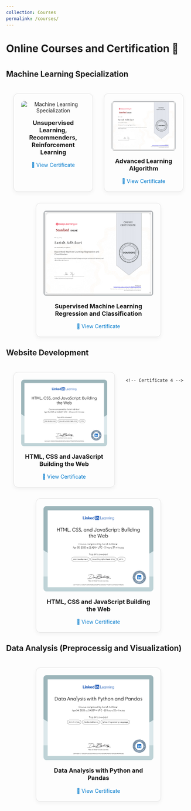 ```yaml
---
collection: Courses
permalink: /courses/
---
```


<h1 style="text-align: left; margin-bottom: 40px;">Online Courses and Certification 📜</h1>

<h2 style="text-align: left; margin-bottom: 40px;">Machine Learning Specialization </h2>

<style>
  .courses-section {
    display: flex;
    flex-wrap: wrap;
    justify-content: center;
    gap: 30px;
    padding: 0 20px;
  }

  .certificate-card {
    border: 1px solid #e0e0e0;
    border-radius: 12px;
    padding: 20px;
    flex: 1 1 calc(33.333% - 40px);
    max-width: 300px;
    box-shadow: 0 4px 12px rgba(0, 0, 0, 0.05);
    text-align: center;
    transition: transform 0.3s ease, box-shadow 0.3s ease;
  }

  .certificate-card:hover {
    transform: scale(1.05);
    box-shadow: 0 6px 20px rgba(0, 0, 0, 0.1);
  }

  .certificate-card img {
    width: 100%;
    border-radius: 8px;
  }

  @media (max-width: 992px) {
    .certificate-card {
      flex: 1 1 calc(45% - 40px);
    }
  }

  @media (max-width: 600px) {
    .certificate-card {
      flex: 1 1 100%;
    }
  }
</style>

<section class="courses-section">

  <!-- Certificate 1 -->
  <div class="certificate-card">
    <img src="https://your-image-link.com/ml-specialization.jpg" alt="Machine Learning Specialization">
    <h3 style="margin-top: 15px;">Unsupervised Learning, Recommenders, Reinforcement Learning</h3>
    <a href="https://coursera.org/verify/YOUR_CERTIFICATE_ID" target="_blank" style="text-decoration: none; color: #007acc;">🔗 View Certificate</a>
  </div>

  <!-- Certificate 2 -->
  <div class="certificate-card">
    <img src="../images/Certificate_Advanced Learning Algorithm.png" alt="Advanced Learning Algorithm">
    <h3 style="margin-top: 15px;">Advanced Learning Algorithm</h3>
    <a href="https://www.coursera.org/account/accomplishments/verify/BY6CVHMA9COE" target="_blank" style="text-decoration: none; color: #007acc;">🔗 View Certificate</a>
  </div>

  <!-- Certificate 3 -->
  <div class="certificate-card">
    <img src="../images/Certificate_Supervised Machine Learning Regression and Classification.png" alt="Supervised Machine Learning Regression and Classification">
    <h3 style="margin-top: 15px;">Supervised Machine Learning Regression and Classification</h3>
    <a href="https://www.coursera.org/account/accomplishments/verify/645YUM5RE5TN" target="_blank" style="text-decoration: none; color: #007acc;">🔗 View Certificate</a>
  </div>

</section>

<h2 style="text-align: left; margin-bottom: 40px;">Website Development</h2>
<section class="courses-section">

  <!-- Certificate 4 -->
  <div class="certificate-card">
    <img src="../images/CertificateOfCompletion_HTML CSS and JavaScript Building the Web.png" alt="HTML, CSS and JavaScript Building the Web">
    <h3 style="margin-top: 15px;">HTML, CSS and JavaScript Building the Web</h3>
    <a href="https://www.linkedin.com/learning/certificates/30d6e9a7120bafae81610825bf92ec3a80dc37796ef84931f378a23e4398220e?u=153400164" target="_blank" style="text-decoration: none; color: #007acc;">🔗 View Certificate</a>
  </div>  
  
    <!-- Certificate 4 -->
  <div class="certificate-card">
    <img src="../images/CertificateOfCompletion_HTML CSS and JavaScript Building the Web.png" alt="HTML, CSS and JavaScript Building the Web">
    <h3 style="margin-top: 15px;">HTML, CSS and JavaScript Building the Web</h3>
    <a href="https://www.linkedin.com/learning/certificates/30d6e9a7120bafae81610825bf92ec3a80dc37796ef84931f378a23e4398220e?u=153400164" target="_blank" style="text-decoration: none; color: #007acc;">🔗 View Certificate</a>
  </div>  
</section>

<h2 style="text-align: left; margin-bottom: 40px;">Data Analysis (Preprocessig and Visualization) </h2>
<section class="courses-section">
  <!-- Certificate 5 -->
  <div class="certificate-card">
    <img src="../images/CertificateOfCompletion_Data Analysis with Python and Pandas.png" alt="Data Analysis with Python and Pandas">
    <h3 style="margin-top: 15px;">Data Analysis with Python and Pandas</h3>
    <a href="https://www.linkedin.com/learning/certificates/72b0110b918a3d2c090c5ca2a73987aa0dc4b29ec98270241c680ff309fd2d21?u=153400164" target="_blank" style="text-decoration: none; color: #007acc;">🔗 View Certificate</a>
  </div>
</section>

